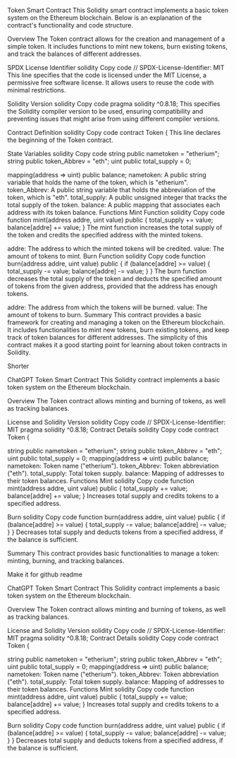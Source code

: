 Token Smart Contract
This Solidity smart contract implements a basic token system on the Ethereum blockchain. Below is an explanation of the contract's functionality and code structure.

Overview
The Token contract allows for the creation and management of a simple token. It includes functions to mint new tokens, burn existing tokens, and track the balances of different addresses.

SPDX License Identifier
solidity
Copy code
// SPDX-License-Identifier: MIT
This line specifies that the code is licensed under the MIT License, a permissive free software license. It allows users to reuse the code with minimal restrictions.

Solidity Version
solidity
Copy code
pragma solidity ^0.8.18;
This specifies the Solidity compiler version to be used, ensuring compatibility and preventing issues that might arise from using different compiler versions.

Contract Definition
solidity
Copy code
contract Token {
This line declares the beginning of the Token contract.

State Variables
solidity
Copy code
   string public nametoken = "etherium";
   string public token_Abbrev = "eth";
   uint public total_supply = 0;
 
   mapping(address => uint) public balance;
nametoken: A public string variable that holds the name of the token, which is "etherium".
token_Abbrev: A public string variable that holds the abbreviation of the token, which is "eth".
total_supply: A public unsigned integer that tracks the total supply of the token.
balance: A public mapping that associates each address with its token balance.
Functions
Mint Function
solidity
Copy code
   function mint(address addre, uint value) public {
      total_supply += value;
      balance[addre] += value;
   }
The mint function increases the total supply of the token and credits the specified address with the minted tokens.

addre: The address to which the minted tokens will be credited.
value: The amount of tokens to mint.
Burn Function
solidity
Copy code
    function burn(address addre, uint value) public {
      if (balance[addre] >= value) {
         total_supply -= value;
         balance[addre] -= value;
      }
    }
The burn function decreases the total supply of the token and deducts the specified amount of tokens from the given address, provided that the address has enough tokens.

addre: The address from which the tokens will be burned.
value: The amount of tokens to burn.
Summary
This contract provides a basic framework for creating and managing a token on the Ethereum blockchain. It includes functionalities to mint new tokens, burn existing tokens, and keep track of token balances for different addresses. The simplicity of this contract makes it a good starting point for learning about token contracts in Solidity.




Shorter

ChatGPT
Token Smart Contract
This Solidity contract implements a basic token system on the Ethereum blockchain.

Overview
The Token contract allows minting and burning of tokens, as well as tracking balances.

License and Solidity Version
solidity
Copy code
// SPDX-License-Identifier: MIT
pragma solidity ^0.8.18;
Contract Details
solidity
Copy code
contract Token {

   string public nametoken = "etherium";
   string public token_Abbrev = "eth";
   uint public total_supply = 0;
   mapping(address => uint) public balance;
nametoken: Token name ("etherium").
token_Abbrev: Token abbreviation ("eth").
total_supply: Total token supply.
balance: Mapping of addresses to their token balances.
Functions
Mint
solidity
Copy code
   function mint(address addre, uint value) public {
      total_supply += value;
      balance[addre] += value;
   }
Increases total supply and credits tokens to a specified address.

Burn
solidity
Copy code
   function burn(address addre, uint value) public {
      if (balance[addre] >= value) {
         total_supply -= value;
         balance[addre] -= value;
      }
   }
Decreases total supply and deducts tokens from a specified address, if the balance is sufficient.

Summary
This contract provides basic functionalities to manage a token: minting, burning, and tracking balances.




Make it for github readme

ChatGPT
Token Smart Contract
This Solidity contract implements a basic token system on the Ethereum blockchain.

Overview
The Token contract allows minting and burning of tokens, as well as tracking balances.

License and Solidity Version
solidity
Copy code
// SPDX-License-Identifier: MIT
pragma solidity ^0.8.18;
Contract Details
solidity
Copy code
contract Token {

   string public nametoken = "etherium";
   string public token_Abbrev = "eth";
   uint public total_supply = 0;
   mapping(address => uint) public balance;
nametoken: Token name ("etherium").
token_Abbrev: Token abbreviation ("eth").
total_supply: Total token supply.
balance: Mapping of addresses to their token balances.
Functions
Mint
solidity
Copy code
function mint(address addre, uint value) public {
   total_supply += value;
   balance[addre] += value;
}
Increases total supply and credits tokens to a specified address.

Burn
solidity
Copy code
function burn(address addre, uint value) public {
   if (balance[addre] >= value) {
      total_supply -= value;
      balance[addre] -= value;
   }
}
Decreases total supply and deducts tokens from a specified address, if the balance is sufficient.

